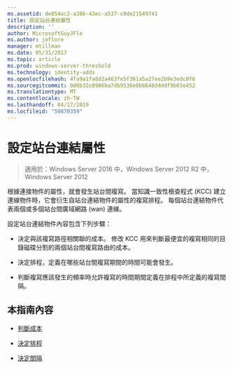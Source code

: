```yaml
---
ms.assetid: de054ac2-a386-43ec-a537-c0de21549741
title: 設定站台連結屬性
description: ''
author: MicrosoftGuyJFlo
ms.author: joflore
manager: mtillman
ms.date: 05/31/2017
ms.topic: article
ms.prod: windows-server-threshold
ms.technology: identity-adds
ms.openlocfilehash: 4fa9a1fa8d2a463fe5f361a5a27ee2b9e3edc0f6
ms.sourcegitcommit: 0d0b32c8986ba7db9536e0b8648d4ddf9b03e452
ms.translationtype: MT
ms.contentlocale: zh-TW
ms.lasthandoff: 04/17/2019
ms.locfileid: "59870359"
---
```

# <a name="setting-site-link-properties"></a>設定站台連結屬性

>適用於：Windows Server 2016 中，Windows Server 2012 R2 中，Windows Server 2012

根據連接物件的屬性，就會發生站台間複寫。 當知識一致性檢查程式 (KCC) 建立連線物件時，它會衍生自站台連結物件的屬性的複寫排程。 每個站台連結物件代表兩個或多個站台間廣域網路 (wan) 連線。  
  
設定站台連結物件內容包含下列步驟：  
  
-   決定與該複寫路徑相關聯的成本。 修改 KCC 用來判斷最便宜的複寫相同的目錄磁碟分割的兩個站台間複寫路由的成本。  
  
-   決定排程，定義在哪些站台間複寫期間的時間可能會發生。  
  
-   判斷複寫應該發生的頻率時允許複寫的時間期間定義在排程中所定義的複寫間隔。  
  
## <a name="in-this-guide"></a>本指南內容  
  
-   [判斷成本](../../ad-ds/plan/Determining-the-Cost.md)  
  
-   [決定排程](../../ad-ds/plan/Determining-the-Schedule.md)  
  
-   [決定間隔](../../ad-ds/plan/Determining-the-Interval.md)  
  


